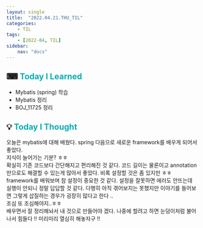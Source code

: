 ```yaml
---
layout: single
title:  "2022.04.21.THU_TIL"
categories: 
    - TIL
tags: 
    - [2022-04, TIL]
sidebar:
    nav: "docs"
---
```



## ⌨ <a style="color:#00adb5">Today I Learned</a>
- Mybatis (spring) 학습
- Mybatis 정리
- BOJ_11725 정리


## 💡 <a style="color:#00adb5">Today I Thought</a>
오늘은 mybatis에 대해 배웠다. spring 다음으로 새로운 framework를 배우게 되어서 좋았다.<br>
지식이 늘어가는 기분? ㅎㅎ <br>
확실히 기존 코드보다 간단해지고 편리해진 것 같다. 코드 길이는 물론이고 annotation만으로도 해결할 수 있는게 많아서 좋았다. 비록 설정할 것은 좀 있지만 ㅎㅎ<br>
framework를 배워보며 참 설정이 중요한 것 같다. 설정을 잘못하면 에러도 안뜨는데 실행이 안되니 정말 답답할 것 같다. 다행히 아직 겪어보지는 못했지만 이야기를 들어보면 그렇게 삽질하는 경우가 굉장히 많다고 한다 .. <br>
조심 또 조심해야지..ㅎㅎ<br>
배우면서 잘 정리해놔서 내 것으로 만들어야 겠다. 나중에 할려고 하면 눈덩이처럼 불어나서 힘들다 !! 미리미리 열심히 해놓자구 !! <br>
